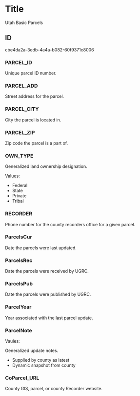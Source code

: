 # Title

Utah Basic Parcels

## ID

cbe4da2a-3edb-4a4a-b082-60f9371c8006

### PARCEL_ID

Unique parcel ID number.

### PARCEL_ADD

Street address for the parcel.

### PARCEL_CITY

City the parcel is located in.

### PARCEL_ZIP

Zip code the parcel is a part of.

### OWN_TYPE

Generalized land ownership designation.

Values:

- Federal
- State
- Private
- Tribal

### RECORDER

Phone number for the county recorders office for a given parcel.

### ParcelsCur

Date the parcels were last updated.

### ParcelsRec

Date the parcels were received by UGRC.

### ParcelsPub

Date the parcels were published by UGRC.

### ParcelYear

Year associated with the last parcel update.

### ParcelNote

Vaules:

Generalized update notes.

- Supplied by county as latest
- Dynamic snapshot from county

### CoParcel_URL

County GIS, parcel, or county Recorder website.
